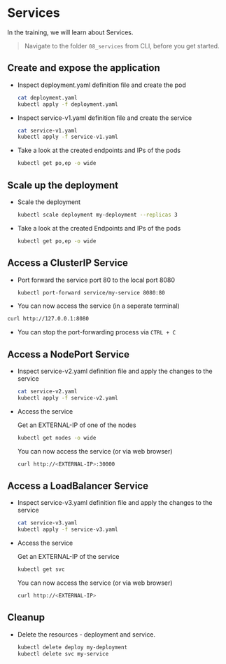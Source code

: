 # Services

In the training, we will learn about Services.

>Navigate to the folder `08_services` from CLI, before you get started. 

## Create and expose the application

* Inspect deployment.yaml definition file and create the pod
  ```bash
  cat deployment.yaml
  kubectl apply -f deployment.yaml
  ```

* Inspect service-v1.yaml definition file and create the service
  ```bash
  cat service-v1.yaml
  kubectl apply -f service-v1.yaml
  ```

* Take a look at the created endpoints and IPs of the pods
  ```bash
  kubectl get po,ep -o wide
  ```

## Scale up the deployment
* Scale the deployment 
  ```bash
  kubectl scale deployment my-deployment --replicas 3
  ```

* Take a look at the created Endpoints and IPs of the pods
  ```bash
  kubectl get po,ep -o wide
  ```

## Access a ClusterIP Service
* Port forward the service port 80 to the local port 8080
  ```bash
  kubectl port-forward service/my-service 8080:80
  ```

*  You can now access the service (in a seperate terminal)
  ```bash
  curl http://127.0.0.1:8080
  ```

* You can stop the port-forwarding process via `CTRL + C`

## Access a NodePort Service

* Inspect service-v2.yaml definition file and apply the changes to the service
  ```bash
  cat service-v2.yaml
  kubectl apply -f service-v2.yaml
  ```

* Access the service
  
  Get an EXTERNAL-IP of one of the nodes
  ```bash
  kubectl get nodes -o wide
  ```
  You can now access the service (or via web browser)
  ```bash
  curl http://<EXTERNAL-IP>:30000
  ```

## Access a LoadBalancer Service

* Inspect service-v3.yaml definition file and apply the changes to the service
  ```bash
  cat service-v3.yaml
  kubectl apply -f service-v3.yaml
  ```

* Access the service
  
  Get an EXTERNAL-IP of the service
  ```bash
  kubectl get svc 
  ```
  You can now access the service (or via web browser)
  ```bash
  curl http://<EXTERNAL-IP>
  ```

## Cleanup
* Delete the resources - deployment and service.
  ```bash
  kubectl delete deploy my-deployment
  kubectl delete svc my-service
  ```
